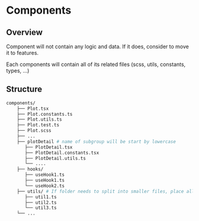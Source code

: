 # Components

## Overview

Component will not contain any logic and data. If it does, consider to move it to features.

Each components will contain all of its related files (scss, utils, constants, types, ...)

## Structure

```bash
components/
    ├── Plot.tsx
    ├── Plot.constants.ts
    ├── Plot.utils.ts
    ├── Plot.test.ts
    ├── Plot.scss
    ├── ...
    ├── plotDetail # name of subgroup will be start by lowercase
       ├── PlotDetail.tsx
       ├── PlotDetail.constants.tsx
       ├── PlotDetail.utils.ts
       └── ....
    ├── hooks/
       ├── useHook1.ts
       ├── useHook1.ts
       └── useHook2.ts
    ├── utils/ # If folder needs to split into smaller files, place all those files under folder. If it is just single file, name it with featuers like Plot.utils.ts
       ├── util1.ts
       ├── util2.ts
       └── util3.ts
    └── ...
```
